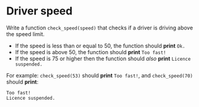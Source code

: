 # Driver speed

Write a function `check_speed(speed)` that checks if a driver is driving above the speed limit.

- If the speed is less than or equal to 50, the function should **print** `Ok.`
- If the speed is above 50, the function should **print** `Too fast!`
- If the speed is 75 or higher then the function should *also* **print** `Licence suspended.`

For example: `check_speed(53)` should **print** `Too fast!`, and `check_speed(70)` should **print**:
```
Too fast!
Licence suspended.
```